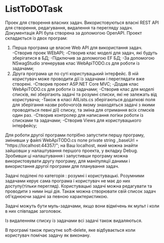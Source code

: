 # ListToDOTask
Проек для створення власних задач.
Використовуються власні REST API  для створення, редагування, видалення та перегляду задач. Документація API була створена за допомогою OpenAPI.
Проект складається із двох програм:
1. Перша програма це власне Web API  для використання задач.
-Створив проек WEbAPI;
-Створив клас моделі для задач, які будуть зберігатися в БД;
-Підключив за допомогою EF БД;
-За допомогою NSwagStudio згенерував клас WebApiTODO.cs для роботи із задачами;
2. Друга програма це по суті користувацький інтерфейс. В ній користувач може проводити дії із задачами і переглядати вже створені.
-Створив проект ASP.NET Core MVC;
-Додав клас WebApiTODO.cs для роботи із задачами;
-Створив клас для моделі списків, які зберігають задачі та розумні списки, які не залежать від користувача;
-Також в класі AllLists.cs зберігаються додаткові поля для зберігання назви робочого(в якому знаходяться задачі з якими проводяться певні дії) списку, та зміна для отримання всіх спмсків один раз.
-Створив контролер для написання логіки роботи із списками та  задачами;
-Створив Views для користувацького інтерфейсу;

Для роботи другої програми потрібно запустити першу програму, змінивши у файлі WebApiTODO.cs поле private string _baseUrl = "https://localhost:44357/";  на Ваш localhost, який можна знайти зайшовши у налаштування першого проекта, у вкладку  Debug. Зробивши ці налаштування і запустивши програму можна використовувати другу програму, для маніпуляції даними і використання другої програми для планування задач.

Задачі поділені по категорія : розумні і користувацькі. Розумними задачами керує сама програма і користувач не має до них доступу(тільки перегляд). Користувацькі задачі можна редагувати та проводити з ними інші дія. Такаж можна створювати свій список задач об'єднюючи задачі за певною характеристикою.

Задачі можуть бути муль-задачами, якщо вони відмічень як мульт і коли в них співпадає заголовок.

Із видаленням списку із задачами всі задачі також видаляються.

В програмі також присутнє soft-delete, яке відбувається коли користувач помічає задачу як виконану.
